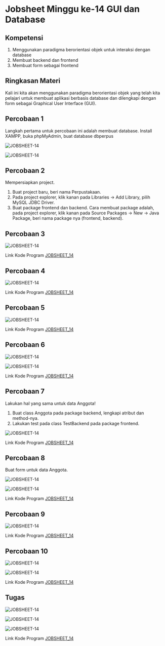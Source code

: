 # Jobsheet Minggu ke-14 GUI dan Database

## Kompetensi

1. Menggunakan paradigma berorientasi objek untuk interaksi dengan database 
2. Membuat backend dan frontend 
3. Membuat form sebagai frontend 

## Ringkasan Materi

Kali ini kita akan menggunakan paradigma berorientasi objek yang telah kita pelajari untuk membuat aplikasi berbasis database dan dilengkapi dengan form sebagai Graphical User Interface (GUI).

## Percobaan 1
Langkah pertama untuk percobaan ini adalah membuat database. Install XAMPP, buka phpMyAdmin, buat database dbperpus

![JOBSHEET-14](img/database.png)

![JOBSHEET-14](img/database2.png)

## Percobaan 2 
Mempersiapkan project. 
1. Buat project baru, beri nama Perpustakaan. 
2. Pada project explorer, klik kanan pada Libraries → Add Library, pilih MySQL JDBC Driver. 
3. Buat package frontend dan backend. Cara membuat package adalah, pada project explorer, klik kanan pada Source Packages → New → Java Package, beri nama package nya (frontend, backend).

## Percobaan 3
![JOBSHEET-14](img/dbhalper.png)

Link Kode Program [JOBSHEET_14](../../src/14_GUI_dan_Database/DBHelper.java)

## Percobaan 4 
![JOBSHEET-14](img/kategori.png)

Link Kode Program [JOBSHEET_14](../../src/14_GUI_dan_Database/Kategori.java)

## Percobaan 5 
![JOBSHEET-14](img/testbackend.png)

Link Kode Program [JOBSHEET_14](../../src/14_GUI_dan_Database/TestBackend.java)

## Percobaan 6 

![JOBSHEET-14](img/frmkategoricode.png)

![JOBSHEET-14](img/frmkategoridesign.png)

Link Kode Program [JOBSHEET_14](../../src/14_GUI_dan_Database/FrmKategori.java)

## Percobaan 7

Lakukan hal yang sama untuk data Anggota!  
1. Buat class Anggota pada package backend, lengkapi atribut dan method-nya.  
2. Lakukan test pada class TestBackend pada package frontend.

![JOBSHEET-14](img/anggota.png)

Link Kode Program [JOBSHEET_14](../../src/14_GUI_dan_Database/Anggota.java)

## Percobaan 8

Buat form untuk data Anggota.

![JOBSHEET-14](img/frmanggotacode.png)

![JOBSHEET-14](img/frmanggotadesign.png)

Link Kode Program [JOBSHEET_14](../../src/14_GUI_dan_Database/FrmAnggota.java)

## Percobaan 9

![JOBSHEET-14](img/buku.png)

Link Kode Program [JOBSHEET_14](../../src/14_GUI_dan_Database/Buku.java)

## Percobaan 10

![JOBSHEET-14](img/frmbukucode.png)

![JOBSHEET-14](img/frmbukudesign.png)

Link Kode Program [JOBSHEET_14](../../src/14_GUI_dan_Database/FrmBuku.java)

## Tugas 

![JOBSHEET-14](img/peminjaman.png)

![JOBSHEET-14](img/frmpeminjamancode.png)

![JOBSHEET-14](img/frmpeminjamandesign.png)

Link Kode Program [JOBSHEET_14](../../src/14_GUI_dan_Database/FrmPeminjaman.java)